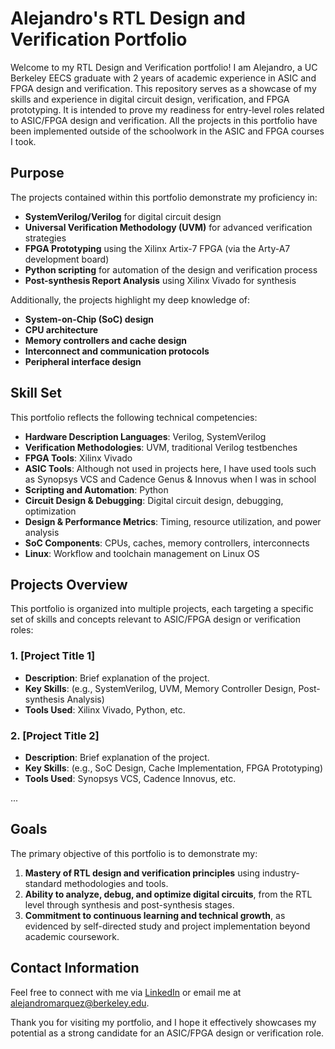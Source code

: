 # Alejandro's RTL Design and Verification Portfolio

Welcome to my RTL Design and Verification portfolio! I am Alejandro, a UC Berkeley EECS graduate with 2 years of academic experience in ASIC and FPGA design and verification. This repository serves as a showcase of my skills and experience in digital circuit design, verification, and FPGA prototyping. It is intended to prove my readiness for entry-level roles related to ASIC/FPGA design and verification. All the projects in this portfolio have been implemented outside of the schoolwork in the ASIC and FPGA courses I took.

## Purpose

The projects contained within this portfolio demonstrate my proficiency in:
- **SystemVerilog/Verilog** for digital circuit design
- **Universal Verification Methodology (UVM)** for advanced verification strategies
- **FPGA Prototyping** using the Xilinx Artix-7 FPGA (via the Arty-A7 development board)
- **Python scripting** for automation of the design and verification process
- **Post-synthesis Report Analysis** using Xilinx Vivado for synthesis

Additionally, the projects highlight my deep knowledge of:
- **System-on-Chip (SoC) design**
- **CPU architecture**
- **Memory controllers and cache design**
- **Interconnect and communication protocols**
- **Peripheral interface design**

## Skill Set

This portfolio reflects the following technical competencies:

- **Hardware Description Languages**: Verilog, SystemVerilog
- **Verification Methodologies**: UVM, traditional Verilog testbenches
- **FPGA Tools**: Xilinx Vivado
- **ASIC Tools**: Although not used in projects here, I have used tools such as Synopsys VCS and Cadence Genus & Innovus when I was in school
- **Scripting and Automation**: Python
- **Circuit Design & Debugging**: Digital circuit design, debugging, optimization
- **Design & Performance Metrics**: Timing, resource utilization, and power analysis
- **SoC Components**: CPUs, caches, memory controllers, interconnects
- **Linux**: Workflow and toolchain management on Linux OS

## Projects Overview

This portfolio is organized into multiple projects, each targeting a specific set of skills and concepts relevant to ASIC/FPGA design or verification roles:

### 1. [Project Title 1]
- **Description**: Brief explanation of the project.
- **Key Skills**: (e.g., SystemVerilog, UVM, Memory Controller Design, Post-synthesis Analysis)
- **Tools Used**: Xilinx Vivado, Python, etc.

### 2. [Project Title 2]
- **Description**: Brief explanation of the project.
- **Key Skills**: (e.g., SoC Design, Cache Implementation, FPGA Prototyping)
- **Tools Used**: Synopsys VCS, Cadence Innovus, etc.

...

## Goals

The primary objective of this portfolio is to demonstrate my:
1. **Mastery of RTL design and verification principles** using industry-standard methodologies and tools.
2. **Ability to analyze, debug, and optimize digital circuits**, from the RTL level through synthesis and post-synthesis stages.
3. **Commitment to continuous learning and technical growth**, as evidenced by self-directed study and project implementation beyond academic coursework.

## Contact Information

Feel free to connect with me via [LinkedIn](https://www.linkedin.com/in/alejandomarquez/) or email me at alejandromarquez@berkeley.edu.

Thank you for visiting my portfolio, and I hope it effectively showcases my potential as a strong candidate for an ASIC/FPGA design or verification role.